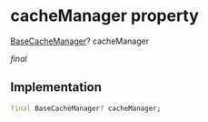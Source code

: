 


# cacheManager property







[BaseCacheManager](https://pub.dev/documentation/flutter_cache_manager/3.3.1/flutter_cache_manager/BaseCacheManager-class.html)? cacheManager
  
_<span class="feature">final</span>_






## Implementation

```dart
final BaseCacheManager? cacheManager;
```








